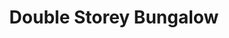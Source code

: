 ---
layout: post
categories: [sale, house, bungalow]
title: "Double Storey Bungalow"
price: "1 Crore, 20 Lac"
front: "4 Rooms"
address: "Kehkishan Street, Gulgasht Colony"
type: "Bungalow FOR SALE"
area: "11.75 Marla"
---
